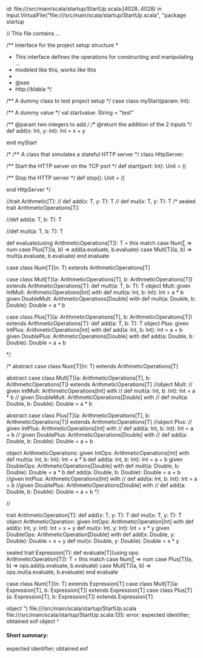 id: file://<WORKSPACE>/src/main/scala/startup/StartUp.scala:[4028..4028) in Input.VirtualFile("file://<WORKSPACE>/src/main/scala/startup/StartUp.scala", "package startup

// This file contains ...

/** Interface for the project setup structure
  *
  * This interface defines the operations for constructing and manipulating ...
  * modeled like this, works like this
  *
  * @see
  *   http://blabla
  */

/** A dummy class to test project setup */
case class myStart(param: Int):

  /** A dummy value */
  val startvalue: String = "test"

  /** @param two integers to add */
  /** @return the addition of the 2 inputs */
  def add(x: Int, y: Int): Int = x + y

end myStart

/*
/** A class that simulates a stateful HTTP server */
class HttpServer:

  /** Start the HTTP server on the TCP port */
  def start(port: Int): Unit = ()

  /** Stop the HTTP server */
  def stop(): Unit = ()

end HttpServer
*/


//trait Arithmetic[T]:
//  def add(x: T, y: T): T
//  def mul(x: T, y: T): T
/*
sealed trait ArithmeticOperations[T]:

  //def add(a: T, b: T): T
  
  //def mult(a: T, b: T): T
  
  def evaluate(using ArithmeticOperations[T]): T =
    this match
      case Num[T](num) => num
      case Plus[T](a, b) => add(a.evaluate, b.evaluate)
      case Mult[T](a, b) => mult(a.evaluate, b.evaluate)
  end evaluate

case class Num[T](n: T) extends ArithmeticOperations[T]

case class Mult[T](a: ArithmeticOperations[T], b: ArithmeticOperations[T]) extends ArithmeticOperations[T]:
  def mult(a: T, b: T): T
object Mult:
  given IntMult: ArithmeticOperations[Int] with
    def mult(a: Int, b: Int): Int = a * b
  given DoubleMult: ArithmeticOperations[Double] with
    def mult(a: Double, b: Double): Double = a * b

case class Plus[T](a: ArithmeticOperations[T], b: ArithmeticOperations[T]) extends ArithmeticOperations[T]:
  def add(a: T, b: T): T
object Plus:
  given IntPlus: ArithmeticOperations[Int] with
    def add(a: Int, b: Int): Int = a + b
  given DoublePlus: ArithmeticOperations[Double] with
    def add(a: Double, b: Double): Double = a + b

*/


/*
abstract case class Num[T](n: T) extends ArithmeticOperations[T]

abstract case class Mult[T](a: ArithmeticOperations[T], b: ArithmeticOperations[T]) extends ArithmeticOperations[T]
//object Mult:
//  given IntMult: ArithmeticOperations[Int] with
//    def mult(a: Int, b: Int): Int = a * b
//  given DoubleMult: ArithmeticOperations[Double] with
//    def mult(a: Double, b: Double): Double = a * b

abstract case class Plus[T](a: ArithmeticOperations[T], b: ArithmeticOperations[T]) extends ArithmeticOperations[T]
//object Plus:
//  given IntPlus: ArithmeticOperations[Int] with
//    def add(a: Int, b: Int): Int = a + b
//  given DoublePlus: ArithmeticOperations[Double] with
//    def add(a: Double, b: Double): Double = a + b

object ArithmeticOperations:
  given IntOps: ArithmeticOperations[Int] with
    def mult(a: Int, b: Int): Int = a * b
    def add(a: Int, b: Int): Int = a + b
  given DoubleOps: ArithmeticOperations[Double] with
    def mult(a: Double, b: Double): Double = a * b
    def add(a: Double, b: Double): Double = a + b
  //given IntPlus: ArithmeticOperations[Int] with
  //  def add(a: Int, b: Int): Int = a + b
  //given DoublePlus: ArithmeticOperations[Double] with
  //  def add(a: Double, b: Double): Double = a + b
*/


//

trait ArithmeticOperation[T]:
  def add(x: T, y: T): T
  def mul(x: T, y: T): T
object ArithmeticOperation:
  given IntOps: ArithmeticOperation[Int] with
    def add(x: Int, y: Int): Int = x + y
    def mul(x: Int, y: Int): Int = x * y
  given DoubleOps: ArithmeticOperation[Double] with
    def add(x: Double, y: Double): Double = x + y
    def mul(x: Double, y: Double): Double = x * y


sealed trait Expression[T]:
  def evaluate[T](using ops: ArithmeticOperation[T]): T =
    this match
      case Num[T](num) => num
      case Plus[T](a, b) => ops.add(a.evaluate, b.evaluate)
      case Mult[T](a, b) => ops.mul(a.evaluate, b.evaluate)
  end evaluate

case class Num[T](n: T) extends Expression[T]
case class Mult[T](a: Expression[T], b: Expression[T]) extends Expression[T]
case class Plus[T](a: Expression[T], b: Expression[T]) extends Expression[T]

object ")
file://<WORKSPACE>/src/main/scala/startup/StartUp.scala
file://<WORKSPACE>/src/main/scala/startup/StartUp.scala:135: error: expected identifier; obtained eof
object 
       ^
#### Short summary: 

expected identifier; obtained eof
